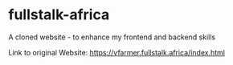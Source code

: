 # fullstalk-africa
A cloned website - to enhance my frontend and backend skills

Link to original Website: https://vfarmer.fullstalk.africa/index.html
